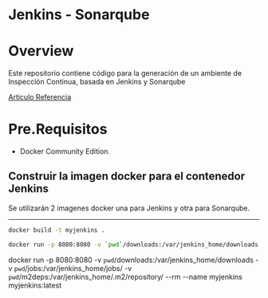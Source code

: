# Jenkins - Sonarqube

# Overview 

Este repositorio contiene código para la generación de un ambiente de Inspección Continua, basada en Jenkins
y Sonarqube

[Articulo Referencia](https://dzone.com/articles/dockerizing-jenkins-2-setup-and-using-it-along-wit?edition=309196&utm_source=Daily%20Digest&utm_medium=email&utm_campaign=dd%202017-07-19)

# Pre.Requisitos

* Docker Community Edition.



## Construir la imagen docker para el contenedor Jenkins

Se utilizarán 2 imagenes docker una para Jenkins y otra para Sonarqube.

----
``` bash
docker build -t myjenkins . 
```
```bash
docker run -p 8080:8080 -v `pwd`/downloads:/var/jenkins_home/downloads --rm --name myjenkins myjenkins:latest
```
docker run -p 8080:8080  -v `pwd`/downloads:/var/jenkins_home/downloads -v `pwd`/jobs:/var/jenkins_home/jobs/ -v `pwd`/m2deps:/var/jenkins_home/.m2/repository/ --rm --name myjenkins myjenkins:latest
